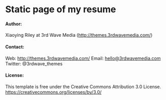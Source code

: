 # Static page of my resume


#### Author: 
Xiaoying Riley at 3rd Wave Media (http://themes.3rdwavemedia.com/)
#### Contact:
Web: http://themes.3rdwavemedia.com/
Email: hello@3rdwavemedia.com
Twitter: @3rdwave_themes

#### License: 
This template is free under the Creative Commons Attribution 3.0 License.
https://creativecommons.org/licenses/by/3.0/
